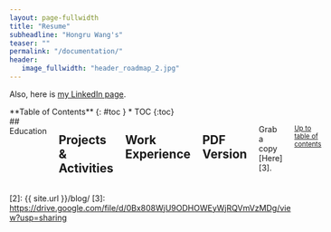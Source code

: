 ```yaml
---
layout: page-fullwidth
title: "Resume"
subheadline: "Hongru Wang's"
teaser: ""
permalink: "/documentation/"
header:
   image_fullwidth: "header_roadmap_2.jpg"
---
```

Also, here is [my LinkedIn page][1].

<div class="row">
<div class="medium-4 medium-push-8 columns" markdown="1">
<div class="panel radius" markdown="1">
**Table of Contents**
{: #toc }
*  TOC
{:toc}
</div>
</div><!-- /.medium-4.columns -->



<div class="medium-8 medium-pull-4 columns" markdown="1">
## Education


## Projects & Activities


## Work Experience


## PDF Version
Grab a copy [Here][3].

<small markdown="1">[Up to table of contents](#toc)</small>

</div><!-- /.medium-8.columns -->
</div><!-- /.row -->

 [1]: https://www.linkedin.com/in/hongruwang
 [2]: {{ site.url }}/blog/
 [3]: https://drive.google.com/file/d/0Bx808WjU9ODHOWEyWjRQVmVzMDg/view?usp=sharing

